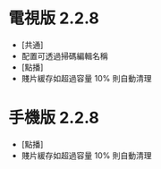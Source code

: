 # 電視版 2.2.8

* [共通]
* 配置可透過掃碼編輯名稱
* [點播]
* 賤片緩存如超過容量 10% 則自動清理

# 手機版 2.2.8

* [點播]
* 賤片緩存如超過容量 10% 則自動清理